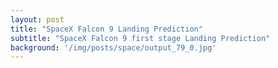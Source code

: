 ```yaml
---
layout: post
title: "SpaceX Falcon 9 Landing Prediction"
subtitle: "SpaceX Falcon 9 first stage Landing Prediction"
background: '/img/posts/space/output_79_0.jpg'
---
```

